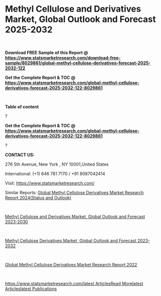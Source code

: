 <h1>Methyl Cellulose and Derivatives Market, Global Outlook and Forecast 2025-2032</h1><br/><p><strong>Download FREE Sample of this Report @ <a href="https://www.statsmarketresearch.com/download-free-sample/8029861/global-methyl-cellulose-derivatives-forecast-2025-2032-122">https://www.statsmarketresearch.com/download-free-sample/8029861/global-methyl-cellulose-derivatives-forecast-2025-2032-122</a></strong></p>
 
 
 
 <div><b>Get the Complete Report & TOC @ <a href="https://www.statsmarketresearch.com/global-methyl-cellulose-derivatives-forecast-2025-2032-122-8029861">https://www.statsmarketresearch.com/global-methyl-cellulose-derivatives-forecast-2025-2032-122-8029861</a></b></div>
 
 
 
 <p><br />
 
 <b>Table of content</b></p>
 
 
 
 <p>? </p>
 
 
 
 <div><b>Get the Complete Report & TOC @ <a href="https://www.statsmarketresearch.com/global-methyl-cellulose-derivatives-forecast-2025-2032-122-8029861">https://www.statsmarketresearch.com/global-methyl-cellulose-derivatives-forecast-2025-2032-122-8029861</a></b></div>
 
 
 
 <p>? </p>
 
 
 
 <p><b>CONTACT US:</b><br />
 
 276 5th Avenue, New York , NY 10001,United States<br />
 
 International: (+1) 646 781 7170 / +91 8087042414<br />
 
 Visit: <a href="https://www.statsmarketresearch.com/">https://www.statsmarketresearch.com/</a><br />
 
 Similar Reports: <a href="https://www.statsmarketresearch.com/global-methyl-cellulose-derivatives-forecast-2025-2032-122-8029861">Global Methyl Cellulose Derivatives Market Research Report 2024(Status and Outlook)</a><br />
 
 <br />
 
 <a href="https://www.statsmarketresearch.com/global-methyl-cellulose-derivatives-forecast-2025-2032-122-8029861">Methyl Cellulose and Derivatives Market, Global Outlook and Forecast 2023-2030</a><br />
 
 <br />
 
 <a href="https://www.statsmarketresearch.com/global-methyl-cellulose-derivatives-forecast-2025-2032-122-8029861">Methyl Cellulose Derivatives Market, Global Outlook and Forecast 2023-2032</a><br />
 
 <br />
 
 <a href="https://www.statsmarketresearch.com/global-methyl-cellulose-derivatives-forecast-2025-2032-122-8029861">Global Methyl Cellulose Derivatives Market Research Report 2022</a><br />
 
 <br />
 
 <a href="https://gyeongbokgung.com">https://www.statsmarketresearch.com/</a><a href="https://hallyeomaritime.com">latest Articles</a><a href="https://jingwansa.com">Read More</a><a href="https://nguoiviet.jp/">latest Articles</a><a href="https://www.intelmarketresearch.com/">latest Publications</a></p>